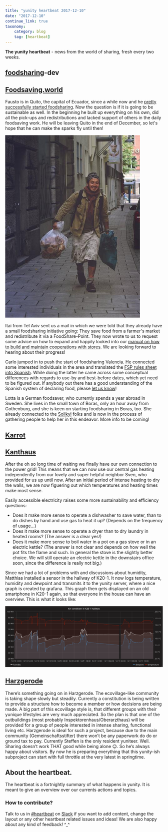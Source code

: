 ```yaml
---
title: "yunity heartbeat 2017-12-10"
date: "2017-12-10"
continue_link: true
taxonomy:
    category: blog
    tag: [heartbeat]
---
```


**The yunity heartbeat** - news from the world of sharing, fresh every two weeks.

## [foodsharing](https://foodsharing.de)-dev

## [Foodsaving.world](https://foodsaving.world)

Fausto is in Quito, the capital of Ecuador, since a while now and he [pretty successfully started foodsharing](https://www.facebook.com/groups/666293733578955/). Now the question is if it is going to be sustainable as well. In the beginning he built up everything on his own, did all the pick-ups and redistributions and lacked support of others in the daily foodsaving work. He will be leaving Quito in the end of December, so let's hope that he can make the sparks fly until then!

![Fausto in action](faustosaves.jpg)

Itai from Tel Aviv sent us a mail in which we were told that they already have a small foodsharing initiative going: They save food from a farmer's market and redistribute it via a FoodShare-Point. They now wrote to us to request some advice on how to expand and happily looked into our [manual on how to build and maintain cooperations with stores](https://yunity.atlassian.net/wiki/spaces/FSINT/pages/46203075/How+to+build+and+maintain+cooperations+with+stores). We are looking forward to hearing about their progress!

Carlo jumped in to push the start of foodsharing Valencia. He connected some interested individuals in the area and translated the [FSP rules sheet into Spanish](https://yunity.atlassian.net/wiki/spaces/FSINT/pages/110428163/FoodShare+Point+Rules+Sheet+ES). While doing the latter he came across some conceptual differences with regards to use-by and best-before dates, which yet need to be figured out. If anybody out there has a good understanding of the Spanish system of declaring food, please [let us know](mailto:foodsaving@yunity.org)!

Lotta is a German foodsaver, who currently spends a year abroad in Sweden. She lives in the small town of Boras, only an hour away from Gothenburg, and she is keen on starting foodsharing in Boras, too. She already connected to the [Solikyl](http://solikyl.se/about/) folks and is now in the process of gathering people to help her in this endeavor. More info to be coming!

## [Karrot](https://karrot.world)

## [Kanthaus](https://kanthaus.online)

After the oh so long time of waiting we finally have our own connection to the power grid! This means that we can now use our central gas heating independently from our lovely and super helpful neighbor Sven, who provided for us up until now. After an initial period of intense heating to dry the walls, we are now figuering out which temperatures and heating times make most sense.

Easily accessible electricity raises some more sustainability and efficiency questions:
- Does it make more sense to operate a dishwasher to save water, than to do dishes by hand and use gas to heat it up? (Depends on the frequency of usage...)
- Does it make more sense to operate a dryer than to dry laundry in heated rooms? (The answer is a clear yes!)
- Does it make more sense to boil water in a pot on a gas stove or in an electric kettle? (The answer is not clear and depends on how well the pot fits the flame and such. In general the stove is the slightly better choice. We will still operate an electric kettle in the downstairs office soon, since the difference is really not big.)

Since we had a lot of problems with and discussions about humidity, Matthias installed a sensor in the hallway of K20-1. It now logs temperature, humidity and dewpoint and transmits it to the yunity server, where a nice graph is created by grafana. This graph then gets displayed on an old smartphone in K20-1 again, so that everyone in the house can have an overview. This is what it looks like:

![](tempsensor171210.png)

## [Harzgerode](https://gemeinschaftsstifter.info)
There’s something going on in Harzgerode.
The ecovillage-like community is taking shape slowly but steadily. Currently a constitution is being written to provide a structure how to become a member or how decisions are being made.
A big part of this ecovillage style is, that different groups with their yunique lifestyles are very much appreciated.
So the plan is that one of the outbuildings (most probably Inspektorenhaus/Oberarzthaus) will be provided for a group of people interested in intense sharing, functional living etc.
Harzgerode is ideal for such a project, because due to the main community (Gemeinschaftsstifter) there won’t be any paperwork do do or ground tax to pay.
Currently Steffen is the only resident yuniteer. Well. Sharing doesn’t work THAT good while being alone 😉. So he’s always happy about visitors.
By now he is preparing everything that this yunity-ish subproject can start with full throttle at the very latest in springtime.


## About the heartbeat.
The heartbeat is a fortnightly summary of what happens in yunity. It is meant to give an overview over our currents actions and topics.

### How to contribute?
Talk to us in [#heartbeat](https://yunity.slack.com/messages/heartbeat/) on [Slack](https://slackin.yunity.org) if you want to add content, change the layout or any other heartbeat related issues and ideas! We are also happy about any kind of feedback! ^_^
